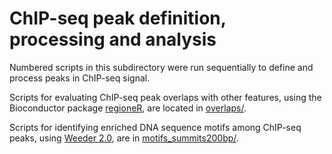 # ChIP-seq peak definition, processing and analysis

Numbered scripts in this subdirectory were run sequentially to define and process peaks in ChIP-seq signal.

Scripts for evaluating ChIP-seq peak overlaps with other features, using the Bioconductor package [regioneR](https://bioconductor.org/packages/release/bioc/html/regioneR.html), are located in [overlaps/](https://github.com/ajtock/Wheat_DMC1_ASY1_paper/tree/master/scripts/ChIPseq_peaks/motifs_summits200bp/).

Scripts for identifying enriched DNA sequence motifs among ChIP-seq peaks, using [Weeder 2.0](http://www.beaconlab.it/modtools), are in [motifs\_summits200bp/](https://github.com/ajtock/Wheat_DMC1_ASY1_paper/tree/master/scripts/ChIPseq_peaks/motifs_summits200bp/).
